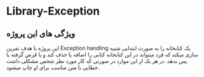 # Library-Exception

## ویژگی های این پروژه
این پروژه با هدف تمرین Exception handling یک کتابخانه را به صورت ابتدایی شبیه سازی میکند که فرد میتواند در این کتابخانه کتابی را اضافه یا حذف کند و یا قرض گرفته یا پس بدهد. در هر یک از این موارد در صورتی که کار مورد نظر شخص مشکلی داشت خطایی با متن مناسب برای او چاپ میشود. 
